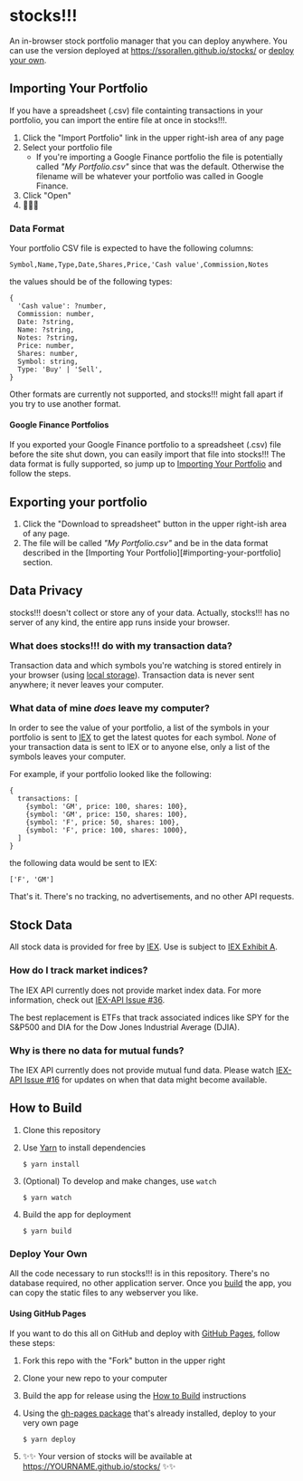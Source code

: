 # stocks!!!

An in-browser stock portfolio manager that you can deploy anywhere. You can use the version
deployed at https://ssorallen.github.io/stocks/ or [deploy your own](#deploy-your-own).

## Importing Your Portfolio

If you have a spreadsheet (.csv) file containting transactions in your portfolio, you can import the
entire file at once in stocks!!!.

1. Click the "Import Portfolio" link in the upper right-ish area of any page
2. Select your portfolio file
   * If you're importing a Google Finance portfolio the file is potentially called
     _"My Portfolio.csv"_ since that was the default. Otherwise the filename will be whatever your
     portfolio was called in Google Finance.
3. Click "Open"
4. 🎉🎉🎉

### Data Format

Your portfolio CSV file is expected to have the following columns:

```
Symbol,Name,Type,Date,Shares,Price,'Cash value',Commission,Notes
```

the values should be of the following types:

```
{
  'Cash value': ?number,
  Commission: number,
  Date: ?string,
  Name: ?string,
  Notes: ?string,
  Price: number,
  Shares: number,
  Symbol: string,
  Type: 'Buy' | 'Sell',
}
```

Other formats are currently not supported, and stocks!!! might fall apart if you try to use another
format.

#### Google Finance Portfolios

If you exported your Google Finance portfolio to a spreadsheet (.csv) file before the site shut
down, you can easily import that file into stocks!!! The data format is fully supported, so jump up
to [Importing Your Portfolio](#importing-your-portfolio) and follow the steps.

## Exporting your portfolio

1. Click the "Download to spreadsheet" button in the upper right-ish area of any page.
2. The file will be called _"My Portfolio.csv"_ and be in the data format described in the
   [Importing Your Portfolio][#importing-your-portfolio] section.

## Data Privacy

stocks!!! doesn't collect or store any of your data. Actually, stocks!!! has no server of any kind,
the entire app runs inside your browser.

### What does stocks!!! do with my transaction data?

Transaction data and which symbols you're watching is stored entirely in your browser (using
[local storage][0]). Transaction data is never sent anywhere; it never leaves your computer.

### What data of mine *does* leave my computer?

In order to see the value of your portfolio, a list of the symbols in your portfolio is sent to
[IEX][1] to get the latest quotes for each symbol. *None* of your transaction data is sent to IEX or
to anyone else, only a list of the symbols leaves your computer.

For example, if your portfolio looked like the following:

```
{
  transactions: [
    {symbol: 'GM', price: 100, shares: 100},
    {symbol: 'GM', price: 150, shares: 100},
    {symbol: 'F', price: 50, shares: 100},
    {symbol: 'F', price: 100, shares: 1000},
  ]
}
```

the following data would be sent to IEX:

```
['F', 'GM']
```

That's it. There's no tracking, no advertisements, and no other API requests.

## Stock Data

All stock data is provided for free by [IEX][2]. Use is subject to [IEX Exhibit A][3].

### How do I track market indices?

The IEX API currently does not provide market index data. For more information, check out
[IEX-API Issue #36][5].

The best replacement is ETFs that track associated indices like SPY for the S&P500 and DIA for the
Dow Jones Industrial Average (DJIA).

### Why is there no data for mutual funds?

The IEX API currently does not provide mutual fund data. Please watch [IEX-API Issue #16][4] for
updates on when that data might become available.

## How to Build

1. Clone this repository
2. Use [Yarn][7] to install dependencies

       $ yarn install
3. (Optional) To develop and make changes, use `watch`

       $ yarn watch
4. Build the app for deployment

       $ yarn build

### Deploy Your Own

All the code necessary to run stocks!!! is in this repository. There's no database required, no
other application server. Once you [build](#how-to-build) the app, you can copy the static files to
any webserver you like.

#### Using GitHub Pages

If you want to do this all on GitHub and deploy with [GitHub Pages][6], follow these steps:

1. Fork this repo with the "Fork" button in the upper right
2. Clone your new repo to your computer
3. Build the app for release using the [How to Build](#how-to-build) instructions
4. Using the [gh-pages package][8] that's already installed, deploy to your very own page

       $ yarn deploy
5. ✨✨ Your version of stocks will be available at https://YOURNAME.github.io/stocks/ ✨✨

[0]: https://developer.mozilla.org/en-US/docs/Web/API/Window/localStorage
[1]: https://iextrading.com/
[2]: https://iextrading.com/developer/
[3]: https://iextrading.com/api-exhibit-a/
[4]: https://github.com/iexg/IEX-API/issues/16
[5]: https://github.com/iexg/IEX-API/issues/36
[6]: https://help.github.com/articles/user-organization-and-project-pages/
[7]: https://yarnpkg.com/
[8]: https://github.com/tschaub/gh-pages
